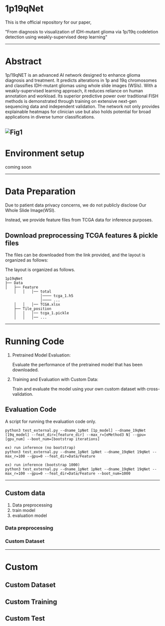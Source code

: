 # 1p19qNet

This is the official repository for our paper, 

"From diagnosis to visualization of IDH-mutant glioma via 1p/19q codeletion detection using weakly-supervised deep learning"

---
# Abstract

1p/19qNET is an advanced AI network designed to enhance glioma diagnosis and treatment. It predicts alterations in 1p and 19q chromosomes and classifies IDH-mutant gliomas using whole slide images (WSIs). With a weakly-supervised learning approach, it reduces reliance on human annotation and workload. Its superior predictive power over traditional FISH methods is demonstrated through training on extensive next-gen sequencing data and independent validation. The network not only provides explainable heatmaps for clinician use but also holds potential for broad applications in diverse tumor classifications.

![Fig1](https://github.com/rogo96/1p19qNet/assets/65914374/c1f16ada-6fac-4147-afe2-49ab6fcabeec)
---


# Environment setup
coming soon

---
# Data Preparation
Due to patient data privacy concerns, we do not publicly disclose Our Whole Slide Image(WSI). 

Instead, we provide feature files from TCGA data for inference purposes.

## Download preprocessing TCGA features & pickle files
The files can be downloaded from the link provided, and the layout is organized as follows:

The layout is organized as follows.
```
1p19qNet
├── Data
│   ├── Feature
    │   │   │── total
                │──── tcga_1.h5
                │──── ...
    │   │   │── TCGA.xlsx
    ├── Tile_position
    │   │   │── tcga_1.pickle
    │   │   │── ...
```

---
# Running Code
1. Pretrained Model Evaluation:

   Evaluate the performance of the pretrained model that has been downloaded. 

2. Training and Evaluation with Custom Data:

   Train and evaluate the model using your own custom dataset with cross-validation.

## Evaluation Code
A script for running the evaluation code only.
```
python3 test_external.py --dname_1pNet [1p_model] --dname_19qNet [19q_model] --feat_dir=[feature_dir] --max_r=[eMethod3 N] --gpu=[gpu_num] --boot_num=[bootstrap iterations]

ex) run inference (no bootstrap)
python3 test_external.py --dname_1pNet 1pNet --dname_19qNet 19qNet --max_r=100 --gpu=0 --feat_dir=Data/Feature

ex) run inference (bootstrap 1000)
python3 test_external.py --dname_1pNet 1pNet --dname_19qNet 19qNet --max_r=100 --gpu=0 --feat_dir=Data/Feature --boot_num=1000
```
---
## Custom data
1. Data preprocessing
2. train model
3. evaluation model
### Data preprocessing


### Custom Dataset


---
# Custom

## Custom Dataset 

## Custom Training

## Custom Test
